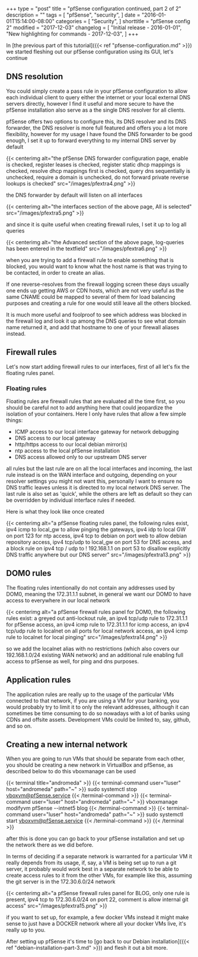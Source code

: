 +++
type = "post"
title = "pfSense configuration continued, part 2 of 2"
description = ""
tags = [
    "pfSense",
    "security",
]
date = "2016-01-01T15:14:00-08:00"
categories = [
    "Security",
]
shorttitle = "pfSense config 2"
modified = "2017-12-03"
changelog = [ 
    "Initial release - 2016-01-01",
    "New highlighting for commands - 2017-12-03",
]
+++

In [the previous part of this
tutorial]({{< ref "pfsense-configuration.md" >}}) we started fleshing out
our pfSense configuration using its GUI, let's continue

DNS resolution
--------------

You could simply create a pass rule in your pfSense configuration to
allow each individual client to query either the internet or your local
external DNS servers directly, however I find it useful and more secure
to have the pfSense installation also serve as a the single DNS resolver
for all clients.

pfSense offers two options to configure this, its DNS resolver and its
DNS forwarder, the DNS resolver is more full featured and offers you a
lot more flexibility, however for my usage I have found the DNS
forwarder to be good enough, I set it up to forward everything to my
internal DNS server by default

{{< centerimg alt="the pfSense DNS forwarder configuration page, enable is checked, register leases is checked, register static dhcp mappings is checked, resolve dhcp mappings first is checked, query dns sequentially is unchecked, require a domain is unchecked, do not forward private reverse lookups is checked" src="/images/pfextra4.png" >}}

the DNS forwarder by default will listen on all interfaces

{{< centerimg alt="the interfaces section of the above page, All is selected" src="/images/pfextra5.png" >}}

and since it is quite useful when creating firewall rules, I set it up
to log all queries

{{< centerimg alt="the Advanced section of the above page, log-queries has been entered in the textfield" src="/images/pfextra6.png" >}}

when you are trying to add a firewall rule to enable something that is
blocked, you would want to know what the host name is that was trying to
be contacted, in order to create an alias.

If one reverse-resolves from the firewall logging screen these days
usually one ends up getting AWS or CDN hosts, which are not very useful
as the same CNAME could be mapped to several of them for load balancing
purposes and creating a rule for one would still leave all the others
blocked.

It is much more useful and foolproof to see which address was blocked in
the firewall log and look it up among the DNS queries to see what domain
name returned it, and add that hostname to one of your firewall aliases
instead.

Firewall rules
--------------

Let's now start adding firewall rules to our interfaces, first of all
let's fix the floating rules panel.

### Floating rules

Floating rules are firewall rules that are evaluated all the time first,
so you should be careful not to add anything here that could jeopardize
the isolation of your containers. Here I only have rules that allow a
few simple things:

-   ICMP access to our local interface gateway for network debugging
-   DNS access to our local gateway
-   http/https access to our local debian mirror(s)
-   ntp access to the local pfSense installation
-   DNS access allowed only to our upstream DNS server

all rules but the last rule are on all the local interfaces and
incoming, the last rule instead is on the WAN interface and outgoing,
depending on your resolver settings you might not want this, personally
I want to ensure no DNS traffic leaves unless it is directed to my local
network DNS server. The last rule is also set as 'quick', while the
others are left as default so they can be overridden by individual
interface rules if needed.

Here is what they look like once created

{{< centerimg alt="a pfSense floating rules panel, the following rules exist, ipv4 icmp to local\_gw to allow pinging the gateways, ipv4 idp to local GW on port 123 for ntp access, ipv4 tcp to debian on port web to allow debian repository access, ipv4 tcp/udp to local\_gw on port 53 for DNS access, and a block rule on ipv4 tcp / udp to ! 192.168.1.1 on port 53 to disallow explicitly DNS traffic anywhere but our DNS server" src="/images/pfextra13.png" >}}

DOM0 rules
----------

The floating rules intentionally do not contain any addresses used by
DOM0, meaning the 172.31.1.1 subnet, in general we want our DOM0 to have
access to everywhere in our local network

{{< centerimg alt="a pfSense firewall rules panel for DOM0, the following rules exist: a greyed out anti-lockout rule, an ipv4 tcp/udp rule to 172.31.1.1 for pfSense access, an ipv4 icmp rule to 172.31.1.1 for icmp access, an ipv4 tcp/udp rule to localnet on all ports for local network access, an ipv4 icmp rule to localnet for local pinging" src="/images/pfextra14.png" >}}

so we add the localnet alias with no restrictions (which also covers our
192.168.1.0/24 existing WAN network) and an additional rule enabling
full access to pfSense as well, for ping and dns purposes.

Application rules
-----------------

The application rules are really up to the usage of the particular VMs
connected to that network, if you are using a VM for your banking, you
would probably try to limit it to only the relevant addresses, although
it can sometimes be time consuming to do so nowadays with a lot of banks
using CDNs and offsite assets. Development VMs could be limited to, say,
github, and so on.

<div id="newnetwork"></div>

Creating a new internal network
-------------------------------

When you are going to run VMs that should be separate from each other,
you should be creating a new network in VirtualBox and pfSense, as
described below to do this vboxmanage can be used

{{< terminal title="andromeda" >}}
{{< terminal-command user="luser" host="andromeda" path="~" >}}
sudo systemctl stop vboxvm@pfSense.service
{{< /terminal-command >}}
{{< terminal-command user="luser" host="andromeda" path="~" >}}
vboxmanage modifyvm pfSense --intnet5 blog
{{< /terminal-command >}}
{{< terminal-command user="luser" host="andromeda" path="~" >}}
sudo systemctl start vboxvm@pfSense.service
{{< /terminal-command >}}
{{< /terminal >}}

after this is done you can go back to your pfSense installation and set
up the network there as we did before.

In terms of deciding if a separate network is warranted for a particular
VM it really depends from its usage, if, say, a VM is being set up to
run a git server, it probably would work best in a separate network to
be able to create access rules to it from the other VMs, for example
like this, assuming the git server is in the 172.30.6.0/24 network

{{< centerimg alt="a pfSense firewall rules panel for BLOG, only one rule is present, ipv4 tcp to 172.30.6.0/24 on port 22, comment is allow internal git access" src="/images/pfextra15.png" >}}

if you want to set up, for example, a few docker VMs instead it might
make sense to just have a DOCKER network where all your docker VMs live,
it's really up to you.

After setting up pfSense it's time to [go back to our Debian
installation]({{< ref "debian-installation-part-3.md" >}}) and flesh it
out a bit more.

